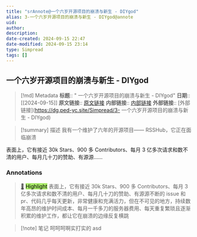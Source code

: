 ```yaml
---
title: "srAnnote@一个六岁开源项目的崩溃与新生 - DIYgod"
alias: 3-一个六岁开源项目的崩溃与新生 - DIYgod@annote
uid: 
author: 
description: 
date-created: 2024-09-15 22:47
date-modified: 2024-09-15 23:14
type: Simpread
tags: []
---
```


## 一个六岁开源项目的崩溃与新生 - DIYgod

> [!md] Metadata
> **标题**:: " 一个六岁开源项目的崩溃与新生 - DIYgod"
> **日期**:: [[2024-09-15]]
> **原文链接**:: [原文链接](https://diygod.cc/6-year-of-rsshub)
> **内部链接**:: [内部链接](http://localhost:7026/reading/3)
> **外部链接**:: [外部链接](https://dg.ped-yc.site/Simpread/3- 一个六岁开源项目的崩溃与新生 - DIYgod)

> [!summary] 描述
> 我有一个维护了六年的开源项目—— RSSHub，它正在面临崩溃

表面上，它有接近 30k Stars、900 多 Contributors、每月 3 亿多次请求和数不清的用户、每月几十刀的赞助、有源源……

### Annotations

> [📌](<http://localhost:7026/reading/3#id=1726411669750>) <mark style="background-color: #a8ea68">Highlight</mark>
> 表面上，它有接近 30k Stars、900 多 Contributors、每月 3 亿多次请求和数不清的用户、每月几十刀的赞助、有源源不断的 issue 和 pr、代码几乎每天更新，非常健康和充满活力，但在不可见的地方，持续数年高昂的维护时间成本、每月一千多刀的服务器费用、每天重复繁琐且逐渐积累的维护工作，都让它在崩溃的边缘反复横跳

> [!note] 笔记
> 呵呵呵啊实打实的 asd
